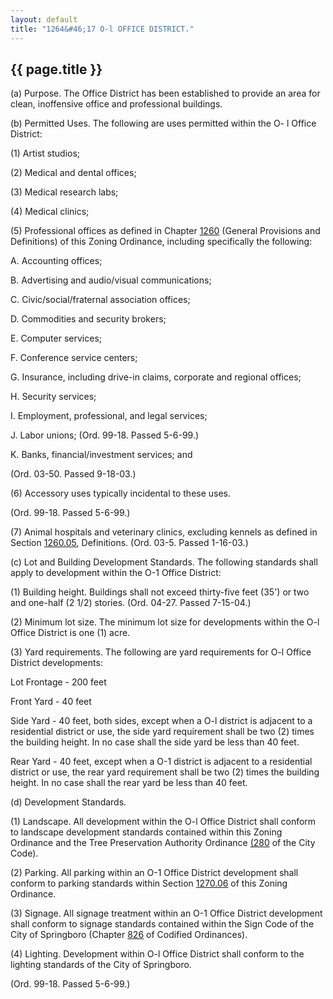 ```yaml
---
layout: default 
title: "1264&#46;17 O-l OFFICE DISTRICT."
---
```


{{ page.title }}
----------------

​(a) Purpose. The Office District has been established to provide an
area for clean, inoffensive office and professional buildings.

​(b) Permitted Uses. The following are uses permitted within the O- l
Office District:

​(1) Artist studios;

​(2) Medical and dental offices;

​(3) Medical research labs;

​(4) Medical clinics;

​(5) Professional offices as defined in Chapter [1260](4c764b58.html)
(General Provisions and Definitions) of this Zoning Ordinance, including
specifically the following:

A. Accounting offices;

B. Advertising and audio/visual communications;

C. Civic/social/fraternal association offices;

D. Commodities and security brokers;

E. Computer services;

F. Conference service centers;

G. Insurance, including drive-in claims, corporate and regional offices;

H. Security services;

I. Employment, professional, and legal services;

J. Labor unions; (Ord. 99-18. Passed 5-6-99.)

K. Banks, financial/investment services; and

(Ord. 03-50. Passed 9-18-03.)

​(6) Accessory uses typically incidental to these uses.

(Ord. 99-18. Passed 5-6-99.)

​(7) Animal hospitals and veterinary clinics, excluding kennels as
defined in Section [1260.05](4c942bd2.html), Definitions. (Ord. 03-5.
Passed 1-16-03.)

​(c) Lot and Building Development Standards. The following standards
shall apply to development within the O-1 Office District:

​(1) Building height. Buildings shall not exceed thirty-five feet (35')
or two and one-half (2 1/2) stories. (Ord. 04-27. Passed 7-15-04.)

​(2) Minimum lot size. The minimum lot size for developments within the
O-l Office District is one (1) acre.

​(3) Yard requirements. The following are yard requirements for O-l
Office District developments:

Lot Frontage - 200 feet

Front Yard - 40 feet

Side Yard - 40 feet, both sides, except when a O-l district is adjacent
to a residential district or use, the side yard requirement shall be two
(2) times the building height. In no case shall the side yard be less
than 40 feet.

Rear Yard - 40 feet, except when a O-1 district is adjacent to a
residential district or use, the rear yard requirement shall be two (2)
times the building height. In no case shall the rear yard be less than
40 feet.

​(d) Development Standards.

​(1) Landscape. All development within the O-l Office District shall
conform to landscape development standards contained within this Zoning
Ordinance and the Tree Preservation Authority Ordinance
[(280](190dab57.html) of the City Code).

​(2) Parking. All parking within an O-1 Office District development
shall conform to parking standards within Section
[1270.06](50e9959d.html) of this Zoning Ordinance.

​(3) Signage. All signage treatment within an O-1 Office District
development shall conform to signage standards contained within the Sign
Code of the City of Springboro (Chapter [826](39f755a4.html) of Codified
Ordinances).

​(4) Lighting. Development within O-l Office District shall conform to
the lighting standards of the City of Springboro.

(Ord. 99-18. Passed 5-6-99.)
